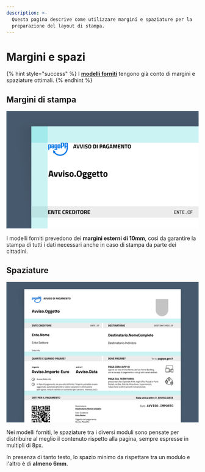 ```yaml
---
description: >-
  Questa pagina descrive come utilizzare margini e spaziature per la
  preparazione del layout di stampa.
---
```


# Margini e spazi

{% hint style="success" %}
I [**modelli forniti**](../../allegato-1/modelli-base.md) tengono già conto di margini e spaziature ottimali.
{% endhint %}

## Margini di stampa

![Esempio di margini esterni](../../.gitbook/assets/Margini.png)

I modelli forniti prevedono dei **margini esterni di 10mm**, così da garantire la stampa di tutti i dati necessari anche in caso di stampa da parte dei cittadini.

## Spaziature

![Esempio di spaziatura tra i diversi moduli.](../../.gitbook/assets/Spaziature.png)

Nei modelli forniti, le spaziature tra i diversi moduli sono pensate per distribuire al meglio il contenuto rispetto alla pagina, sempre espresse in multipli di 8px.

In presenza di tanto testo, lo spazio minimo da rispettare tra un modulo e l'altro è di **almeno 6mm**.
